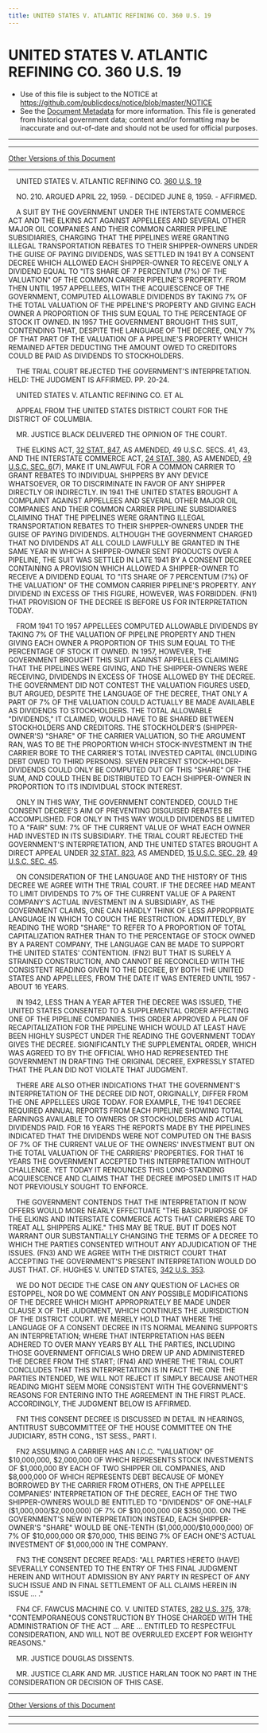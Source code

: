 ```yaml
---
title: UNITED STATES V. ATLANTIC REFINING CO. 360 U.S. 19
---
```


# UNITED STATES V. ATLANTIC REFINING CO. 360 U.S. 19

* Use of this file is subject to the NOTICE at https://github.com/publicdocs/notice/blob/master/NOTICE
* See the [Document Metadata](../../../index.md) for more information.
  This file is generated from historical government data; content and/or formatting may be inaccurate and out-of-date and should not be used for official purposes.

----------
----------

[Other Versions of this Document](https://publicdocs.github.io/go/links?ns=uslm-x&ref=%2Fus%2Fcourts%2Fscotus%2FusReporter%2F360%2F19)

----------

    UNITED STATES V. ATLANTIC REFINING CO. [360 U.S. 19][/us/courts/scotus/usReporter/360/19]

    NO. 210.  ARGUED APRIL 22, 1959.  - DECIDED JUNE 8, 1959.  - AFFIRMED.

    A SUIT BY THE GOVERNMENT UNDER THE INTERSTATE COMMERCE ACT AND THE ELKINS ACT AGAINST APPELLEES AND SEVERAL OTHER MAJOR OIL COMPANIES AND THEIR COMMON CARRIER PIPELINE SUBSIDIARIES, CHARGING THAT THE PIPELINES WERE GRANTING ILLEGAL TRANSPORTATION REBATES TO THEIR SHIPPER-OWNERS UNDER THE GUISE OF PAYING DIVIDENDS, WAS SETTLED IN 1941 BY A CONSENT DECREE WHICH ALLOWED EACH SHIPPER-OWNER TO RECEIVE ONLY A DIVIDEND EQUAL TO "ITS SHARE OF 7 PERCENTUM (7%) OF THE VALUATION" OF THE COMMON CARRIER PIPELINE'S PROPERTY.  FROM THEN UNTIL 1957 APPELLEES, WITH THE ACQUIESCENCE OF THE GOVERNMENT, COMPUTED ALLOWABLE DIVIDENDS BY TAKING 7% OF THE TOTAL VALUATION OF THE PIPELINE'S PROPERTY AND GIVING EACH OWNER A PROPORTION OF THIS SUM EQUAL TO THE PERCENTAGE OF STOCK IT OWNED.  IN 1957 THE GOVERNMENT BROUGHT THIS SUIT, CONTENDING THAT, DESPITE THE LANGUAGE OF THE DECREE, ONLY 7% OF THAT PART OF THE VALUATION OF A PIPELINE'S PROPERTY WHICH REMAINED AFTER DEDUCTING THE AMOUNT OWED TO CREDITORS COULD BE PAID AS DIVIDENDS TO STOCKHOLDERS.

    THE TRIAL COURT REJECTED THE GOVERNMENT'S INTERPRETATION.  HELD: THE JUDGMENT IS AFFIRMED.  PP. 20-24.

    UNITED STATES V. ATLANTIC REFINING CO. ET AL

    APPEAL FROM THE UNITED STATES DISTRICT COURT FOR THE DISTRICT OF COLUMBIA.

    MR. JUSTICE BLACK DELIVERED THE OPINION OF THE COURT.

    THE ELKINS ACT, [32 STAT. 847][/us/stat/32/847], AS AMENDED, 49 U.S.C. SECS. 41, 43, AND THE INTERSTATE COMMERCE ACT, [24 STAT. 380][/us/stat/24/380], AS AMENDED, [49 U.S.C. SEC. 6][/us/usc/t49/s6](7), MAKE IT UNLAWFUL FOR A COMMON CARRIER TO GRANT REBATES TO INDIVIDUAL SHIPPERS BY ANY DEVICE WHATSOEVER, OR TO DISCRIMINATE IN FAVOR OF ANY SHIPPER DIRECTLY OR INDIRECTLY.  IN 1941 THE UNITED STATES BROUGHT A COMPLAINT AGAINST APPELLEES AND SEVERAL OTHER MAJOR OIL COMPANIES AND THEIR COMMON CARRIER PIPELINE SUBSIDIARIES CLAIMING THAT THE PIPELINES WERE GRANTING ILLEGAL TRANSPORTATION REBATES TO THEIR SHIPPER-OWNERS UNDER THE GUISE OF PAYING DIVIDENDS.  ALTHOUGH THE GOVERNMENT CHARGED THAT NO DIVIDENDS AT ALL COULD LAWFULLY BE GRANTED IN THE SAME YEAR IN WHICH A SHIPPER-OWNER SENT PRODUCTS OVER A PIPELINE, THE SUIT WAS SETTLED IN LATE 1941 BY A CONSENT DECREE CONTAINING A PROVISION WHICH ALLOWED A SHIPPER-OWNER TO RECEIVE A DIVIDEND EQUAL TO "ITS SHARE OF 7 PERCENTUM (7%) OF THE VALUATION" OF THE COMMON CARRIER PIPELINE'S PROPERTY.   ANY DIVIDEND IN EXCESS OF THIS FIGURE, HOWEVER, WAS FORBIDDEN.  (FN1)  THAT PROVISION OF THE DECREE IS BEFORE US FOR INTERPRETATION TODAY.

    FROM 1941 TO 1957 APPELLEES COMPUTED ALLOWABLE DIVIDENDS BY TAKING 7% OF THE VALUATION OF PIPELINE PROPERTY AND THEN GIVING EACH OWNER A PROPORTION OF THIS SUM EQUAL TO THE PERCENTAGE OF STOCK IT OWNED.  IN 1957, HOWEVER, THE GOVERNMENT BROUGHT THIS SUIT AGAINST APPELLEES CLAIMING THAT THE PIPELINES WERE GIVING, AND THE SHIPPER-OWNERS WERE RECEIVING, DIVIDENDS IN EXCESS OF THOSE ALLOWED BY THE DECREE.  THE GOVERNMENT DID NOT CONTEST THE VALUATION FIGURES USED, BUT ARGUED, DESPITE THE LANGUAGE OF THE DECREE, THAT ONLY A PART OF 7% OF THE VALUATION COULD ACTUALLY BE MADE AVAILABLE AS DIVIDENDS TO STOCKHOLDERS.  THE TOTAL ALLOWABLE "DIVIDENDS," IT CLAIMED, WOULD HAVE TO BE SHARED BETWEEN STOCKHOLDERS AND CREDITORS.  THE STOCKHOLDER'S (SHIPPER-OWNER'S) "SHARE" OF THE CARRIER VALUATION, SO THE ARGUMENT RAN, WAS TO BE THE PROPORTION WHICH STOCK-INVESTMENT IN THE CARRIER BORE TO THE CARRIER'S TOTAL INVESTED CAPITAL (INCLUDING DEBT OWED TO THIRD PERSONS).  SEVEN PERCENT STOCK-HOLDER-DIVIDENDS COULD ONLY BE COMPUTED OUT OF THIS "SHARE" OF THE SUM, AND COULD THEN BE DISTRIBUTED TO EACH SHIPPER-OWNER IN PROPORTION TO ITS INDIVIDUAL STOCK INTEREST.

    ONLY IN THIS WAY, THE GOVERNMENT CONTENDED, COULD THE CONSENT DECREE'S AIM OF PREVENTING DISGUISED REBATES BE ACCOMPLISHED.  FOR ONLY IN THIS WAY WOULD DIVIDENDS BE LIMITED TO A "FAIR" SUM:  7% OF THE CURRENT VALUE OF WHAT EACH OWNER HAD INVESTED IN ITS SUBSIDIARY.  THE TRIAL COURT REJECTED THE GOVERNMENT'S INTERPRETATION, AND THE UNITED STATES BROUGHT A DIRECT APPEAL UNDER [32 STAT. 823][/us/stat/32/823], AS AMENDED, [15 U.S.C. SEC. 29][/us/usc/t15/s29], [49 U.S.C. SEC. 45][/us/usc/t49/s45].

    ON CONSIDERATION OF THE LANGUAGE AND THE HISTORY OF THIS DECREE WE AGREE WITH THE TRIAL COURT.  IF THE DECREE HAD MEANT TO LIMIT DIVIDENDS TO 7% OF THE CURRENT VALUE OF A PARENT COMPANY'S ACTUAL INVESTMENT IN A SUBSIDIARY, AS THE GOVERNMENT CLAIMS, ONE CAN HARDLY THINK OF LESS APPROPRIATE LANGUAGE IN WHICH TO COUCH THE RESTRICTION.  ADMITTEDLY, BY READING THE WORD "SHARE" TO REFER TO A PROPORTION OF TOTAL CAPITALIZATION RATHER THAN TO THE PERCENTAGE OF STOCK OWNED BY A PARENT COMPANY, THE LANGUAGE CAN BE MADE TO SUPPORT THE UNITED STATES' CONTENTION.  (FN2)  BUT THAT IS SURELY A STRAINED CONSTRUCTION, AND CANNOT BE RECONCILED WITH THE CONSISTENT READING GIVEN TO THE DECREE, BY BOTH THE UNITED STATES AND APPELLEES, FROM THE DATE IT WAS ENTERED UNTIL 1957 - ABOUT 16 YEARS.

    IN 1942, LESS THAN A YEAR AFTER THE DECREE WAS ISSUED, THE UNITED STATES CONSENTED TO A SUPPLEMENTAL ORDER AFFECTING ONE OF THE PIPELINE COMPANIES.  THIS ORDER APPROVED A PLAN OF RECAPITALIZATION FOR THE PIPELINE WHICH WOULD AT LEAST HAVE BEEN HIGHLY SUSPECT UNDER THE READING THE GOVERNMENT TODAY GIVES THE DECREE.  SIGNIFICANTLY THE SUPPLEMENTAL ORDER, WHICH WAS AGREED TO BY THE OFFICIAL WHO HAD REPRESENTED THE GOVERNMENT IN DRAFTING THE ORIGINAL DECREE, EXPRESSLY STATED THAT THE PLAN DID NOT VIOLATE THAT JUDGMENT.

    THERE ARE ALSO OTHER INDICATIONS THAT THE GOVERNMENT'S INTERPRETATION OF THE DECREE DID NOT, ORIGINALLY, DIFFER FROM THE ONE APPELLEES URGE TODAY.  FOR EXAMPLE, THE 1941 DECREE REQUIRED ANNUAL REPORTS FROM EACH PIPELINE SHOWING TOTAL EARNINGS AVAILABLE TO OWNERS OR STOCKHOLDERS AND ACTUAL DIVIDENDS PAID.  FOR 16 YEARS THE REPORTS MADE BY THE PIPELINES INDICATED THAT THE DIVIDENDS WERE NOT COMPUTED ON THE BASIS OF 7% OF THE CURRENT VALUE OF THE OWNERS' INVESTMENT BUT ON THE TOTAL VALUATION OF THE CARRIERS' PROPERTIES.  FOR THAT 16 YEARS THE GOVERNMENT ACCEPTED THIS INTERPRETATION WITHOUT CHALLENGE.  YET TODAY IT RENOUNCES THIS LONG-STANDING ACQUIESCENCE AND CLAIMS THAT THE DECREE IMPOSED LIMITS IT HAD NOT PREVIOUSLY SOUGHT TO ENFORCE.

    THE GOVERNMENT CONTENDS THAT THE INTERPRETATION IT NOW OFFERS WOULD MORE NEARLY EFFECTUATE "THE BASIC PURPOSE OF THE ELKINS AND INTERSTATE COMMERCE ACTS THAT CARRIERS ARE TO TREAT ALL SHIPPERS ALIKE."  THIS MAY BE TRUE.  BUT IT DOES NOT WARRANT OUR SUBSTANTIALLY CHANGING THE TERMS OF A DECREE TO WHICH THE PARTIES CONSENTED WITHOUT ANY ADJUDICATION OF THE ISSUES.  (FN3)  AND WE AGREE WITH THE DISTRICT COURT THAT ACCEPTING THE GOVERNMENT'S PRESENT INTERPRETATION WOULD DO JUST THAT.  CF. HUGHES V. UNITED STATES, [342 U.S. 353][/us/courts/scotus/usReporter/342/353].

    WE DO NOT DECIDE THE CASE ON ANY QUESTION OF LACHES OR ESTOPPEL, NOR DO WE COMMENT ON ANY POSSIBLE MODIFICATIONS OF THE DECREE WHICH MIGHT APPROPRIATELY BE MADE UNDER CLAUSE X OF THE JUDGMENT, WHICH CONTINUES THE JURISDICTION OF THE DISTRICT COURT.  WE MERELY HOLD THAT WHERE THE LANGUAGE OF A CONSENT DECREE IN ITS NORMAL MEANING SUPPORTS AN INTERPRETATION; WHERE THAT INTERPRETATION HAS BEEN ADHERED TO OVER MANY YEARS BY ALL THE PARTIES, INCLUDING THOSE GOVERNMENT OFFICIALS WHO DREW UP AND ADMINISTERED THE DECREE FROM THE START; (FN4) AND WHERE THE TRIAL COURT CONCLUDES THAT THIS INTERPRETATION IS IN FACT THE ONE THE PARTIES INTENDED, WE WILL NOT REJECT IT SIMPLY BECAUSE ANOTHER READING MIGHT SEEM MORE CONSISTENT WITH THE GOVERNMENT'S REASONS FOR ENTERING INTO THE AGREEMENT IN THE FIRST PLACE.  ACCORDINGLY, THE JUDGMENT BELOW IS AFFIRMED.

    FN1  THIS CONSENT DECREE IS DISCUSSED IN DETAIL IN HEARINGS, ANTITRUST SUBCOMMITTEE OF THE HOUSE COMMITTEE ON THE JUDICIARY, 85TH CONG., 1ST SESS., PART I.

    FN2  ASSUMING A CARRIER HAS AN I.C.C. "VALUATION" OF $10,000,000, $2,000,000 OF WHICH REPRESENTS STOCK INVESTMENTS OF $1,000,000 BY EACH OF TWO SHIPPER OIL COMPANIES, AND $8,000,000 OF WHICH REPRESENTS DEBT BECAUSE OF MONEY BORROWED BY THE CARRIER FROM OTHERS, ON THE APPELLEE COMPANIES' INTERPRETATION OF THE DECREE, EACH OF THE TWO SHIPPER-OWNERS WOULD BE ENTITLED TO "DIVIDENDS" OF ONE-HALF ($1,000,000/$2,000,000) OF 7% OF $10,000,000 OR $350,000.  ON THE GOVERNMENT'S NEW INTERPRETATION INSTEAD, EACH SHIPPER-OWNER'S "SHARE" WOULD BE ONE-TENTH ($1,000,000/$10,000,000) OF 7% OF $10,000,000 OR $70,000, THIS BEING 7% OF EACH ONE'S ACTUAL INVESTMENT OF $1,000,000 IN THE COMPANY.

    FN3  THE CONSENT DECREE READS: "ALL PARTIES HERETO (HAVE) SEVERALLY CONSENTED TO THE ENTRY OF THIS FINAL JUDGMENT HEREIN AND WITHOUT ADMISSION BY ANY PARTY IN RESPECT OF ANY SUCH ISSUE AND IN FINAL SETTLEMENT OF ALL CLAIMS HEREIN IN ISSUE  ...  ."

    FN4  CF. FAWCUS MACHINE CO. V. UNITED STATES, [282 U.S. 375][/us/courts/scotus/usReporter/282/375], 378; "CONTEMPORANEOUS CONSTRUCTION BY THOSE CHARGED WITH THE ADMINISTRATION OF THE ACT  ...  ARE  ...  ENTITLED TO RESPECTFUL CONSIDERATION, AND WILL NOT BE OVERRULED EXCEPT FOR WEIGHTY REASONS."

    MR. JUSTICE DOUGLAS DISSENTS.

    MR. JUSTICE CLARK AND MR. JUSTICE HARLAN TOOK NO PART IN THE CONSIDERATION OR DECISION OF THIS CASE.

----------

[Other Versions of this Document](https://publicdocs.github.io/go/links?ns=uslm-x&ref=%2Fus%2Fcourts%2Fscotus%2FusReporter%2F360%2F19)

----------
----------

[/us/courts/scotus/usReporter/360/19]: https://publicdocs.github.io/go/links?ns=uslm-x&ref=%2Fus%2Fcourts%2Fscotus%2FusReporter%2F360%2F19
[/us/stat/32/847]: https://publicdocs.github.io/go/links?ns=uslm&ref=%2Fus%2Fstat%2F32%2F847
[/us/stat/24/380]: https://publicdocs.github.io/go/links?ns=uslm&ref=%2Fus%2Fstat%2F24%2F380
[/us/usc/t49/s6]: https://publicdocs.github.io/go/links?ns=uslm&ref=%2Fus%2Fusc%2Ft49%2Fs6
[/us/stat/32/823]: https://publicdocs.github.io/go/links?ns=uslm&ref=%2Fus%2Fstat%2F32%2F823
[/us/usc/t15/s29]: https://publicdocs.github.io/go/links?ns=uslm&ref=%2Fus%2Fusc%2Ft15%2Fs29
[/us/usc/t49/s45]: https://publicdocs.github.io/go/links?ns=uslm&ref=%2Fus%2Fusc%2Ft49%2Fs45
[/us/courts/scotus/usReporter/342/353]: https://publicdocs.github.io/go/links?ns=uslm-x&ref=%2Fus%2Fcourts%2Fscotus%2FusReporter%2F342%2F353
[/us/courts/scotus/usReporter/282/375]: https://publicdocs.github.io/go/links?ns=uslm-x&ref=%2Fus%2Fcourts%2Fscotus%2FusReporter%2F282%2F375


